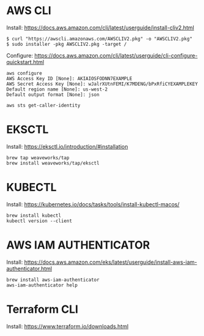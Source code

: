 # AWS CLI

Install: https://docs.aws.amazon.com/cli/latest/userguide/install-cliv2.html

```
$ curl "https://awscli.amazonaws.com/AWSCLIV2.pkg" -o "AWSCLIV2.pkg"
$ sudo installer -pkg AWSCLIV2.pkg -target /
```

Configure: https://docs.aws.amazon.com/cli/latest/userguide/cli-configure-quickstart.html

```
aws configure
AWS Access Key ID [None]: AKIAIOSFODNN7EXAMPLE
AWS Secret Access Key [None]: wJalrXUtnFEMI/K7MDENG/bPxRfiCYEXAMPLEKEY
Default region name [None]: us-west-2
Default output format [None]: json
```

```
aws sts get-caller-identity
```


# EKSCTL

Install: https://eksctl.io/introduction/#installation

```
brew tap weaveworks/tap
brew install weaveworks/tap/eksctl
```


# KUBECTL

Install: https://kubernetes.io/docs/tasks/tools/install-kubectl-macos/

```
brew install kubectl 
kubectl version --client
```

# AWS IAM AUTHENTICATOR

Install: https://docs.aws.amazon.com/eks/latest/userguide/install-aws-iam-authenticator.html

```
brew install aws-iam-authenticator
aws-iam-authenticator help
```

# Terraform CLI

Install: https://www.terraform.io/downloads.html
